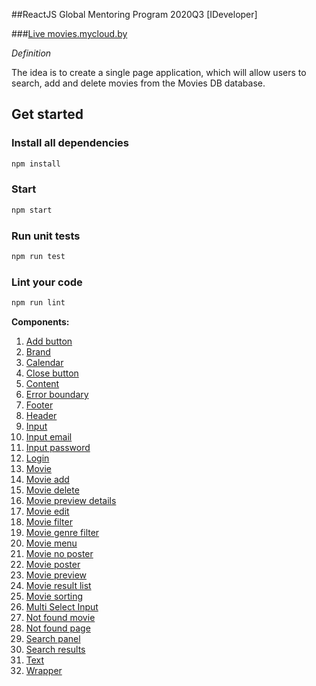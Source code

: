 ##ReactJS Global Mentoring Program 2020Q3 [IDeveloper]

###[Live movies.mycloud.by](http://movies.mycloud.by/)

_Definition_

The idea is to create a single page application, which will allow users to search, add and delete movies from the Movies DB database.

## Get started ##

### Install all dependencies

```bash
npm install
```

### Start

```bash
npm start
```

### Run unit tests

```bash
npm run test
```

### Lint your code

```bash
npm run lint
```

**Components:**
1. [Add button](https://github.com/gvozdev1986/ReactJS-Global-Mentoring-Program-2020Q3/blob/master/src/components/AddButton/README.md)
2. [Brand](https://github.com/gvozdev1986/ReactJS-Global-Mentoring-Program-2020Q3/blob/master/src/components/Brand/README.md)
3. [Calendar](https://github.com/gvozdev1986/ReactJS-Global-Mentoring-Program-2020Q3/blob/master/src/components/Form/Calendar/README.md)
4. [Close button](https://github.com/gvozdev1986/ReactJS-Global-Mentoring-Program-2020Q3/blob/master/src/components/CloseButton/README.md)
5. [Content](https://github.com/gvozdev1986/ReactJS-Global-Mentoring-Program-2020Q3/blob/master/src/components/Content/README.md)
6. [Error boundary](https://github.com/gvozdev1986/ReactJS-Global-Mentoring-Program-2020Q3/blob/master/src/components/ErrorBoundary/README.md)
7. [Footer](https://github.com/gvozdev1986/ReactJS-Global-Mentoring-Program-2020Q3/blob/master/src/components/Footer/README.md)
8. [Header](https://github.com/gvozdev1986/ReactJS-Global-Mentoring-Program-2020Q3/blob/master/src/components/Header/README.md)
9. [Input](https://github.com/gvozdev1986/ReactJS-Global-Mentoring-Program-2020Q3/blob/master/src/components/Form/Input/README.md)
10. [Input email](https://github.com/gvozdev1986/ReactJS-Global-Mentoring-Program-2020Q3/blob/master/src/components/Form/InputEmail/README.md)
11. [Input password](https://github.com/gvozdev1986/ReactJS-Global-Mentoring-Program-2020Q3/blob/master/src/components/Form/InputPassword/README.md)
12. [Login](https://github.com/gvozdev1986/ReactJS-Global-Mentoring-Program-2020Q3/blob/master/src/components/Login/README.md)
13. [Movie](https://github.com/gvozdev1986/ReactJS-Global-Mentoring-Program-2020Q3/blob/master/src/components/Movie/README.md)
14. [Movie add](https://github.com/gvozdev1986/ReactJS-Global-Mentoring-Program-2020Q3/blob/master/src/components/MovieAdd/README.md)
15. [Movie delete](https://github.com/gvozdev1986/ReactJS-Global-Mentoring-Program-2020Q3/blob/master/src/components/MovieDelete/README.md)
16. [Movie preview details](https://github.com/gvozdev1986/ReactJS-Global-Mentoring-Program-2020Q3/blob/master/src/components/MovieDetails/README.md)
17. [Movie edit](https://github.com/gvozdev1986/ReactJS-Global-Mentoring-Program-2020Q3/blob/master/src/components/MovieEdit/README.md)
18. [Movie filter](https://github.com/gvozdev1986/ReactJS-Global-Mentoring-Program-2020Q3/blob/master/src/components/MovieFilter/README.md)
19. [Movie genre filter](https://github.com/gvozdev1986/ReactJS-Global-Mentoring-Program-2020Q3/blob/master/src/components/MovieGenreFilter/README.md)
20. [Movie menu](https://github.com/gvozdev1986/ReactJS-Global-Mentoring-Program-2020Q3/blob/master/src/components/MovieMenu/README.md)
21. [Movie no poster](https://github.com/gvozdev1986/ReactJS-Global-Mentoring-Program-2020Q3/blob/master/src/components/MovieNoPoster/README.md)
22. [Movie poster](https://github.com/gvozdev1986/ReactJS-Global-Mentoring-Program-2020Q3/blob/master/src/components/MoviePoster/README.md)
23. [Movie preview](https://github.com/gvozdev1986/ReactJS-Global-Mentoring-Program-2020Q3/blob/master/src/components/MoviePreview/README.md)
24. [Movie result list](https://github.com/gvozdev1986/ReactJS-Global-Mentoring-Program-2020Q3/blob/master/src/components/MovieResultList/README.md)
25. [Movie sorting](https://github.com/gvozdev1986/ReactJS-Global-Mentoring-Program-2020Q3/blob/master/src/components/MovieSorting/README.md)
26. [Multi Select Input](https://github.com/gvozdev1986/ReactJS-Global-Mentoring-Program-2020Q3/blob/master/src/components/Form/MultiSelectInput/README.md)
27. [Not found movie](https://github.com/gvozdev1986/ReactJS-Global-Mentoring-Program-2020Q3/blob/master/src/components/NotFoundMovie/README.md)
28. [Not found page](https://github.com/gvozdev1986/ReactJS-Global-Mentoring-Program-2020Q3/blob/master/src/components/NotFoundPage/README.md)
29. [Search panel](https://github.com/gvozdev1986/ReactJS-Global-Mentoring-Program-2020Q3/blob/master/src/components/SearchPanel/README.md)
30. [Search results](https://github.com/gvozdev1986/ReactJS-Global-Mentoring-Program-2020Q3/blob/master/src/components/SearchResults/README.md)
31. [Text](https://github.com/gvozdev1986/ReactJS-Global-Mentoring-Program-2020Q3/blob/master/src/components/Form/Text/README.md)
32. [Wrapper](https://github.com/gvozdev1986/ReactJS-Global-Mentoring-Program-2020Q3/blob/master/src/components/Wrapper/README.md)
